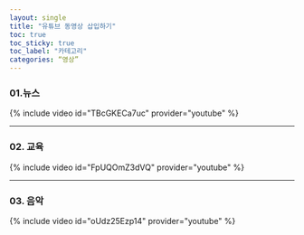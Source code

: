 ```yaml
---
layout: single
title: "유튜브 동영상 삽입하기"
toc: true
toc_sticky: true
toc_label: "카테고리"
categories: “영상”
---
```


### 01.뉴스 

{% include video id="TBcGKECa7uc" provider="youtube" %}

---
### 02. 교육

{% include video id="FpUQOmZ3dVQ" provider="youtube" %}


--- 
### 03. 음악

{% include video id="oUdz25Ezp14" provider="youtube" %}

     

